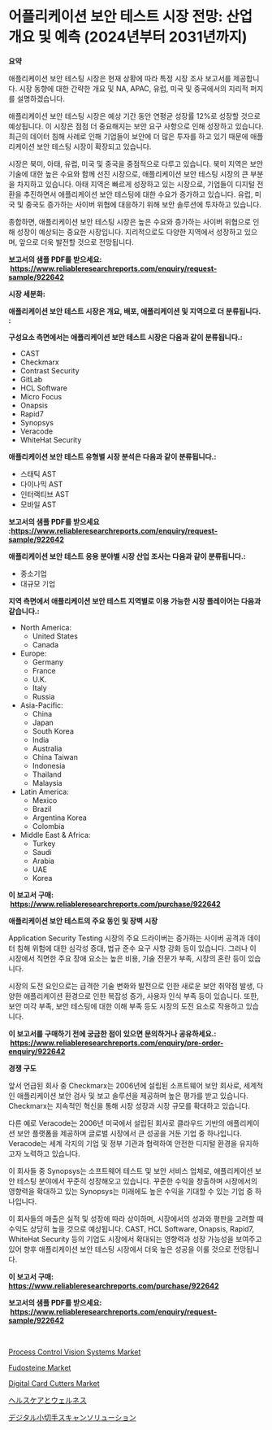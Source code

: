 <p><h1>어플리케이션 보안 테스트 시장 전망: 산업 개요 및 예측 (2024년부터 2031년까지)</h1></p><p><strong>요약</strong></p>
<p><p>애플리케이션 보안 테스팅 시장은 현재 상황에 따라 특정 시장 조사 보고서를 제공합니다. 시장 동향에 대한 간략한 개요 및 NA, APAC, 유럽, 미국 및 중국에서의 지리적 퍼지를 설명하겠습니다.</p><p>애플리케이션 보안 테스팅 시장은 예상 기간 동안 연평균 성장률 12%로 성장할 것으로 예상됩니다. 이 시장은 점점 더 중요해지는 보안 요구 사항으로 인해 성장하고 있습니다. 최근의 데이터 침해 사례로 인해 기업들이 보안에 더 많은 투자를 하고 있기 때문에 애플리케이션 보안 테스팅 시장이 확장되고 있습니다.</p><p>시장은 북미, 아태, 유럽, 미국 및 중국을 중점적으로 다루고 있습니다. 북미 지역은 보안 기술에 대한 높은 수요와 함께 선진 시장으로, 애플리케이션 보안 테스팅 시장의 큰 부분을 차지하고 있습니다. 아태 지역은 빠르게 성장하고 있는 시장으로, 기업들이 디지털 전환을 추진하면서 애플리케이션 보안 테스팅에 대한 수요가 증가하고 있습니다. 유럽, 미국 및 중국도 증가하는 사이버 위협에 대응하기 위해 보안 솔루션에 투자하고 있습니다.</p><p>종합하면, 애플리케이션 보안 테스팅 시장은 높은 수요와 증가하는 사이버 위협으로 인해 성장이 예상되는 중요한 시장입니다. 지리적으로도 다양한 지역에서 성장하고 있으며, 앞으로 더욱 발전할 것으로 전망됩니다.</p></p>
<p><strong>보고서의 샘플 PDF를 받으세요: &nbsp;<a href="https://www.reliableresearchreports.com/enquiry/request-sample/922642">https://www.reliableresearchreports.com/enquiry/request-sample/922642</a></strong></p>
<p><strong>시장 세분화:</strong></p>
<p><strong> 애플리케이션 보안 테스트 시장은 개요, 배포, 애플리케이션 및 지역으로 더 분류됩니다. :</strong></p>
<p><strong>구성요소 측면에서는 애플리케이션 보안 테스트 시장은 다음과 같이 분류됩니다.:</strong></p>
<p><ul><li>CAST</li><li>Checkmarx</li><li>Contrast Security</li><li>GitLab</li><li>HCL Software</li><li>Micro Focus</li><li>Onapsis</li><li>Rapid7</li><li>Synopsys</li><li>Veracode</li><li>WhiteHat Security</li></ul></p>
<p><strong> 애플리케이션 보안 테스트 유형별 시장 분석은 다음과 같이 분류됩니다.:</strong></p>
<p><ul><li>스태틱 AST</li><li>다이나믹 AST</li><li>인터랙티브 AST</li><li>모바일 AST</li></ul></p>
<p><strong>보고서의 샘플 PDF를 받으세요 :<a href="https://www.reliableresearchreports.com/enquiry/request-sample/922642">https://www.reliableresearchreports.com/enquiry/request-sample/922642</a></strong></p>
<p><strong> 애플리케이션 보안 테스트 응용 분야별 시장 산업 조사는 다음과 같이 분류됩니다.:</strong></p>
<p><ul><li>중소기업</li><li>대규모 기업</li></ul></p>
<p><strong>지역 측면에서 애플리케이션 보안 테스트 지역별로 이용 가능한 시장 플레이어는 다음과 같습니다.:</strong></p>
<p><ul>
    <li>
        North America:
        <ul>
            <li>United States</li>
            <li>Canada</li>
        </ul>
    </li>
    <li>
        Europe:
        <ul>
            <li>Germany</li>
            <li>France</li>
            <li>U.K.</li>
            <li>Italy</li>
            <li>Russia</li>
        </ul>
    </li>
    <li>
        Asia-Pacific:
        <ul>
            <li>China</li>
            <li>Japan</li>
            <li>South Korea</li>
            <li>India</li>
            <li>Australia</li>
            <li>China Taiwan</li>
            <li>Indonesia</li>
            <li>Thailand</li>
            <li>Malaysia</li>
        </ul>
    </li>
    <li>
        Latin America:
        <ul>
            <li>Mexico</li>
            <li>Brazil</li>
            <li>Argentina Korea</li>
            <li>Colombia</li>
        </ul>
    </li>
    <li>
        Middle East & Africa:
        <ul>
            <li>Turkey</li>
            <li>Saudi</li>
            <li>Arabia</li>
            <li>UAE</li>
            <li>Korea</li>
        </ul>
    </li>
    </ul></p>
<p><strong>이 보고서 구매: &nbsp;<a href="https://www.reliableresearchreports.com/purchase/922642">https://www.reliableresearchreports.com/purchase/922642</a></strong></p>
<p><strong>애플리케이션 보안 테스트의 주요 동인 및 장벽 시장</strong></p>
<p><p>Application Security Testing 시장의 주요 드라이버는 증가하는 사이버 공격과 데이터 침해 위험에 대한 심각성 증대, 법규 준수 요구 사항 강화 등이 있습니다. 그러나 이 시장에서 직면한 주요 장애 요소는 높은 비용, 기술 전문가 부족, 시장의 혼란 등이 있습니다.</p><p>시장의 도전 요인으로는 급격한 기술 변화와 발전으로 인한 새로운 보안 취약점 발생, 다양한 애플리케이션 환경으로 인한 복잡성 증가, 사용자 인식 부족 등이 있습니다. 또한, 보안 미각 부족, 보안 테스팅에 대한 이해 부족 등도 시장의 도전 요소로 작용하고 있습니다.</p></p>
<p><strong>이 보고서를 구매하기 전에 궁금한 점이 있으면 문의하거나 공유하세요.: &nbsp;<a href="https://www.reliableresearchreports.com/enquiry/pre-order-enquiry/922642">https://www.reliableresearchreports.com/enquiry/pre-order-enquiry/922642</a></strong></p>
<p><strong>경쟁 구도</strong></p>
<p><p>앞서 언급된 회사 중 Checkmarx는 2006년에 설립된 소프트웨어 보안 회사로, 세계적인 애플리케이션 보안 검사 및 보고 솔루션을 제공하며 높은 평가를 받고 있습니다. Checkmarx는 지속적인 혁신을 통해 시장 성장과 시장 규모를 확대하고 있습니다.</p><p>다른 예로 Veracode는 2006년 미국에서 설립된 회사로 클라우드 기반의 애플리케이션 보안 플랫폼을 제공하며 글로벌 시장에서 큰 성공을 거둔 기업 중 하나입니다. Veracode는 세계 각지의 기업 및 정부 기관과 협력하여 안전한 디지털 환경을 유지하고자 노력하고 있습니다.</p><p>이 회사들 중 Synopsys는 소프트웨어 테스트 및 보안 서비스 업체로, 애플리케이션 보안 테스팅 분야에서 꾸준히 성장해오고 있습니다. 꾸준한 수익을 창출하며 시장에서의 영향력을 확대하고 있는 Synopsys는 미래에도 높은 수익을 기대할 수 있는 기업 중 하나입니다.</p><p>이 회사들의 매출은 실적 및 성장에 따라 상이하며, 시장에서의 성과와 평판을 고려할 때 수익도 상당히 높을 것으로 예상됩니다. CAST, HCL Software, Onapsis, Rapid7, WhiteHat Security 등의 기업도 시장에서 확대되는 영향력과 성장 가능성을 보여주고 있어 향후 애플리케이션 보안 테스팅 시장에서 더욱 높은 성공을 이룰 것으로 전망됩니다.</p></p>
<p><strong>이 보고서 구매: &nbsp; <a href="https://www.reliableresearchreports.com/purchase/922642">https://www.reliableresearchreports.com/purchase/922642</a></strong></p>
<p><strong>보고서의 샘플 PDF를 받으세요: &nbsp;<a href="https://www.reliableresearchreports.com/enquiry/request-sample/922642">https://www.reliableresearchreports.com/enquiry/request-sample/922642</a></strong><strong></strong></p>
<p>&nbsp;</p>
<p><p><a href="https://issuu.com/reportprime-2/docs/process-control-vision-systems-market-size-2030.pp">Process Control Vision Systems Market</a></p><p><a href="https://github.com/juniordelafrance/Market-Research-Report-List-2/blob/main/fudosteine-market.md">Fudosteine Market</a></p><p><a href="https://issuu.com/reportprime-2/docs/digital-card-cutters-market-size-2030.pptx">Digital Card Cutters Market</a></p><p><a href="https://github.com/mohamedbakry57/Market-Research-Report-List-2/blob/main/5656127182541.md">ヘルスケアとウェルネス</a></p><p><a href="https://github.com/lababdou/Market-Research-Report-List-2/blob/main/2056618182542.md">デジタル小切手スキャンソリューション</a></p></p>
